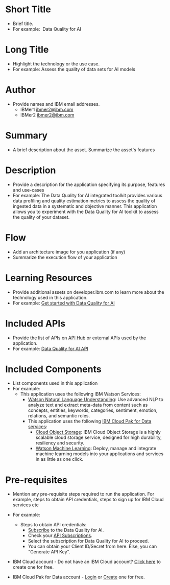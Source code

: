 # Short Title
* Brief title.  
* For example:  Data Quality for AI  

# Long Title

* Highlight the technology or the use case.  
* For example: Assess the quality of data sets for AI models

# Author
* Provide names and IBM email addresses.
    * IBMer1 ibmer2@ibm.com
    * IBMer2 ibmer2@ibm.com

# Summary
* A brief description about the asset. Summarize the asset's features


# Description
* Provide a description for the application specifying its purpose, features and use-cases 
* For example: The Data Quality for AI integrated toolkit provides various data profiling and quality estimation metrics to assess the quality of ingested data in a systematic and objective manner. This application allows you to experiment with the Data Quality for AI toolkit to assess the quality of your dataset. 

# Flow
* Add an architecture image for you application (if any)
* Summarize the execution flow of your application

# Learning Resources
* Provide additional assets on developer.ibm.com to learn more about the technology used in this application.   
* For example: [Get started with Data Quality for AI](https://developer.ibm.com/learningpaths/data-quality-ai-toolkit/)

# Included APIs
* Provide the list of APIs on [API Hub](https://developer.ibm.com/apis/) or external APIs used by the application. 
* For example: [Data Quality for AI API](https://developer.ibm.com/apis/catalog/dataquality4ai--data-quality-for-ai/Introduction/)

# Included Components
* List components used in this application  
* For example: 
    * This application uses the following IBM Watson Services:
        * [Watson Natural Language Understanding](https://cloud.ibm.com/catalog/services/natural-language-understanding): Use advanced NLP to analyze text and extract meta-data from content such as concepts, entities, keywords, categories, sentiment, emotion, relations, and semantic roles.  
        * This application uses the following [IBM Cloud Pak for Data services](https://www.ibm.com/products/cloud-pak-for-data):
            * [Cloud Object Storage](https://cloud.ibm.com/objectstorage): IBM Cloud Object Storage is a highly scalable cloud storage service, designed for high durability, resiliency and security.
            * [Watson Machine Learning](https://cloud.ibm.com/catalog/services/machine-learning): Deploy, manage and integrate machine learning models into your applications and services in as little as one click.

# Pre-requisites

* Mention any pre-requisite steps required to run the application. For example, steps to obtain API credentials, steps to sign up for IBM Cloud services etc

* For example: 
    * Steps to obtain API credentials:
        * [Subscribe](https://www.ibm.com/account/reg/us-en/signup?formid=urx-50307) to the Data Quality for AI.
        * Check your [API Subscriptions](https://developer.ibm.com/profile/myapis).
        * Select the subscription for Data Quality for AI to proceed.
        * You can obtain your Client ID/Secret from here. Else, you can "Generate API Key".

* IBM Cloud account - Do not have an IBM Cloud account? [Click here](https://cloud.ibm.com/registration) to create one for free. 

* IBM Cloud Pak for Data account - [Login](https://dataplatform.cloud.ibm.com/home2?context=cpdaas?cm_sp=ibmdev--developer-sandbox--cloudreg) or [Create](https://dataplatform.cloud.ibm.com/registration/stepone?context=cpdaas&apps=all?cm_sp=ibmdev--developer-sandbox--cloudreg) one for free.